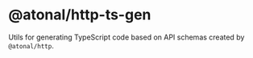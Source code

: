 # @atonal/http-ts-gen

Utils for generating TypeScript code based on API schemas created by `@atonal/http`.
